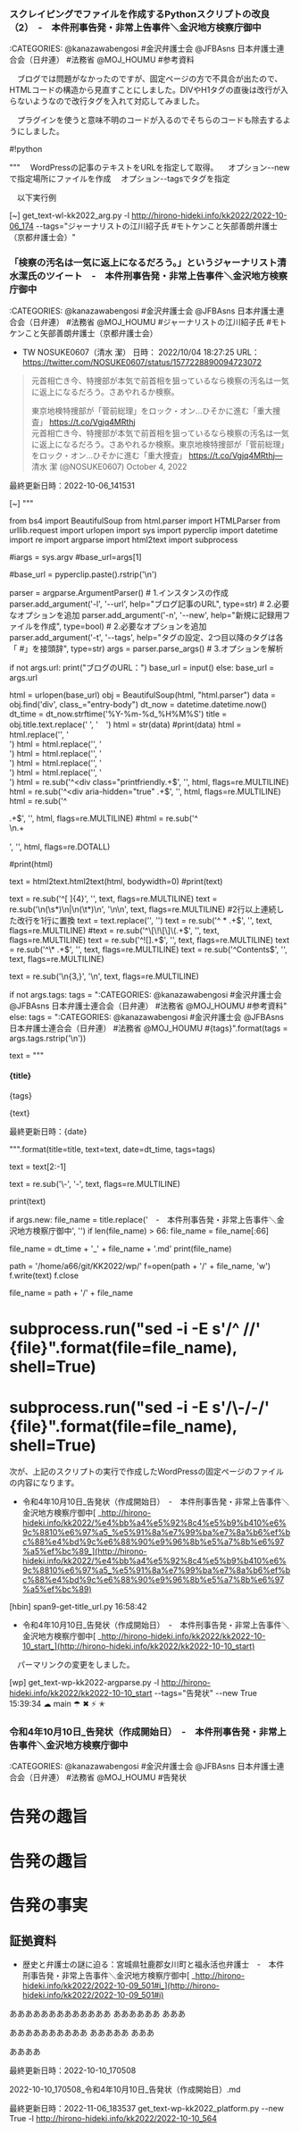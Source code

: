 ### スクレイピングでファイルを作成するPythonスクリプトの改良（2）　-　本件刑事告発・非常上告事件＼金沢地方検察庁御中

:CATEGORIES: @kanazawabengosi #金沢弁護士会 @JFBAsns 日本弁護士連合会（日弁連） #法務省 @MOJ_HOUMU #参考資料


　ブログでは問題がなかったのですが、固定ページの方で不具合が出たので、HTMLコードの構造から見直すことにしました。DIVやH1タグの直後は改行が入らないようなので改行タグを入れて対応してみました。

　プラグインを使うと意味不明のコードが入るのでそちらのコードも除去するようにしました。

#!python

"""
　WordPressの記事のテキストをURLを指定して取得。
　オプション--newで指定場所にファイルを作成
　オプション--tagsでタグを指定

　以下実行例

[~] get_text-wl-kk2022_arg.py -l http://hirono-hideki.info/kk2022/2022-10-06_174 --tags="ジャーナリストの江川紹子氏 #モトケンこと矢部善朗弁護士（京都弁護士会）"
### 「検察の汚名は一気に返上になるだろう。」というジャーナリスト清水潔氏のツイート　-　本件刑事告発・非常上告事件＼金沢地方検察庁御中

:CATEGORIES: @kanazawabengosi #金沢弁護士会 @JFBAsns 日本弁護士連合会（日弁連） #法務省 @MOJ_HOUMU #ジャーナリストの江川紹子氏 #モトケンこと矢部善朗弁護士（京都弁護士会）

- TW NOSUKE0607（清水 潔） 日時： 2022/10/04 18:27:25 URL： https://twitter.com/NOSUKE0607/status/1577228890094723072  
> 元首相亡き今、特捜部が本気で前首相を狙っているなら検察の汚名は一気に返上になるだろう。さあやれるか検察。  
>   
> 東京地検特捜部が「菅前総理」をロック・オン…ひそかに進む「重大捜査」 https://t.co/Vgjq4MRthj  
元首相亡き今、特捜部が本気で前首相を狙っているなら検察の汚名は一気に返上になるだろう。さあやれるか検察。東京地検特捜部が「菅前総理」をロック・オン…ひそかに進む「重大捜査」 https://t.co/Vgjq4MRthj— 清水 潔 (@NOSUKE0607) October 4, 2022

最終更新日時：2022-10-06_141531

[~] 
"""

from bs4 import BeautifulSoup
from html.parser import HTMLParser
from urllib.request import urlopen
import sys
import pyperclip
import datetime
import re
import argparse
import html2text
import subprocess

#iargs = sys.argv
#base_url=args[1]

#base_url = pyperclip.paste().rstrip('\n')

parser = argparse.ArgumentParser() # 1.インスタンスの作成
parser.add_argument('-l', '--url', help="ブログ記事のURL", type=str) # 2.必要なオプションを追加
parser.add_argument('-n', '--new', help="新規に記録用ファイルを作成", type=bool) # 2.必要なオプションを追加
parser.add_argument('-t', '--tags', help="タグの設定、2つ目以降のタグは各「 #」を接頭辞", type=str)
args = parser.parse_args() # 3.オプションを解析

if not args.url:
print("ブログのURL：")
base_url = input()
else:
base_url = args.url

html = urlopen(base_url)
obj = BeautifulSoup(html, "html.parser")
data = obj.find('div', class_="entry-body")
dt_now = datetime.datetime.now()
dt_time = dt_now.strftime('%Y-%m-%d_%H%M%S')
title = obj.title.text.replace(' ', '　')
html = str(data)
#print(data)
html = html.replace('</div>', '</div><br />')
html = html.replace('</h1>', '</h1><br />')
html = html.replace('</h2>', '</h2><br />')
html = html.replace('</h3>', '</h3><br />')
html = html.replace('</h4>', '</h4><br />')
html = re.sub('^<div class="printfriendly.+$', '', html, flags=re.MULTILINE)
html = re.sub('^<div aria-hidden="true" .+$', '', html, flags=re.MULTILINE)
html = re.sub('^<div class="linkcard">.+$', '', html, flags=re.MULTILINE)
#html = re.sub('^<div class="pf-content">\n.+</div><br />', '', html, flags=re.DOTALL)

#print(html)

text = html2text.html2text(html, bodywidth=0)
#print(text)

text = re.sub('^[ ]{4}', '', text, flags=re.MULTILINE)
text = re.sub('\n(\s*)\n|\n(\t*)\n', '\n\n',  text, flags=re.MULTILINE) #2行以上連続した改行を1行に置換
text = text.replace('', '')
text = re.sub('^  \* .+$', '', text, flags=re.MULTILINE)
#text = re.sub('^\[\!\[\]\(.+$', '', text, flags=re.MULTILINE)
text = re.sub('^\!\[\].+$', '', text, flags=re.MULTILINE)
text = re.sub('^\* .+$', '', text, flags=re.MULTILINE)
text = re.sub('^Contents$', '', text, flags=re.MULTILINE)

text = re.sub('\n{3,}', '\n', text, flags=re.MULTILINE)

if not args.tags:
tags =  ":CATEGORIES: @kanazawabengosi #金沢弁護士会 @JFBAsns 日本弁護士連合会（日弁連） #法務省 @MOJ_HOUMU #参考資料"
else:
tags = ":CATEGORIES: @kanazawabengosi #金沢弁護士会 @JFBAsns 日本弁護士連合会（日弁連） #法務省 @MOJ_HOUMU #{tags}".format(tags = args.tags.rstrip('\n'))

text = """
#### {title}

{tags}

{text}

最終更新日時：{date}

""".format(title=title, text=text, date=dt_time, tags=tags)

text = text[2:-1]

text = re.sub('\\-', '-', text, flags=re.MULTILINE)

print(text)

if args.new:
file_name = title.replace('　-　本件刑事告発・非常上告事件＼金沢地方検察庁御中', '')
if len(file_name) > 66:
    file_name = file_name[:66]

file_name = dt_time + '_' + file_name + '.md'
print(file_name)

path = '/home/a66/git/KK2022/wp/'
f=open(path + '/' + file_name, 'w')
f.write(text)
f.close

file_name = path + '/' + file_name
# subprocess.run("sed -i -E s'/^    //' {file}".format(file=file_name), shell=True)
# subprocess.run("sed -i -E s'/\\-/-/' {file}".format(file=file_name), shell=True)

  次が、上記のスクリプトの実行で作成したWordPressの固定ページのファイルの内容になります。

- 令和4年10月10日_告発状（作成開始日）　-　本件刑事告発・非常上告事件＼金沢地方検察庁御中[ _http://hirono-hideki.info/kk2022/%e4%bb%a4%e5%92%8c4%e5%b9%b410%e6%9c%8810%e6%97%a5_%e5%91%8a%e7%99%ba%e7%8a%b6%ef%bc%88%e4%bd%9c%e6%88%90%e9%96%8b%e5%a7%8b%e6%97%a5%ef%bc%89_](http://hirono-hideki.info/kk2022/%e4%bb%a4%e5%92%8c4%e5%b9%b410%e6%9c%8810%e6%97%a5_%e5%91%8a%e7%99%ba%e7%8a%b6%ef%bc%88%e4%bd%9c%e6%88%90%e9%96%8b%e5%a7%8b%e6%97%a5%ef%bc%89)

[hbin] span9-get-title_url.py                                       16:58:42 

- 令和4年10月10日_告発状（作成開始日）　-　本件刑事告発・非常上告事件＼金沢地方検察庁御中[ _http://hirono-hideki.info/kk2022/kk2022-10-10_start_](http://hirono-hideki.info/kk2022/kk2022-10-10_start)

　パーマリンクの変更をしました。

[wp] get_text-wp-kk2022-argparse.py -l http://hirono-hideki.info/kk2022/kk2022-10-10_start --tags="告発状" --new True                       15:39:34  ☁  main ☂ ✖ ⚡ ✭
### 令和4年10月10日_告発状（作成開始日）　-　本件刑事告発・非常上告事件＼金沢地方検察庁御中

:CATEGORIES: @kanazawabengosi #金沢弁護士会 @JFBAsns 日本弁護士連合会（日弁連） #法務省 @MOJ_HOUMU #告発状

# 告発の趣旨

# 告発の趣旨

# 告発の事実

## 証拠資料

- 歴史と弁護士の謎に迫る：宮城県牡鹿郡女川町と福永活也弁護士　-　本件刑事告発・非常上告事件＼金沢地方検察庁御中[ _http://hirono-hideki.info/kk2022/2022-10-09_501#i_](http://hirono-hideki.info/kk2022/2022-10-09_501#i)

あああああああああああああ
ああああああ
あああ

ああああああああああ
あああああ
あああ

ああああ

最終更新日時：2022-10-10_170508

2022-10-10_170508_令和4年10月10日_告発状（作成開始日）.md



最終更新日時：2022-11-06_183537
get_text-wp-kk2022_platform.py --new True -l http://hirono-hideki.info/kk2022/2022-10-10_564

